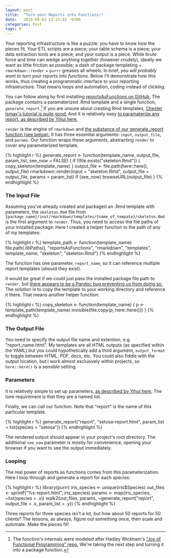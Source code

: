 ```yaml
---
layout: post
title:  "Turn your Reports into Functions!"
date:   2019-09-03 13:15:02 -0700
categories: Post
tags: R
---
```


Your reporting infrastructure is like a puzzle: you have to know how the pieces fit. Your ETL scripts are a piece; your table
schema is a piece; your data extraction tools are a piece; and your output is a piece. While brute force and time can wedge
anything together (however crudely), ideally we want as little friction as possible; a dash of package templating + `rmarkdown::render` + `purrr` greases all wheels. In brief, *you will probably want to turn your reports into functions.* Below I'll demonstrate how this works, thus creating a programmatic interface to your reporting infrastructure. That means loops and automation, coding instead of clicking.

<!--more-->

You can follow along by first installing [reportsAsFunctions on GitHub.](https://github.com/daranzolin/reportsAsFunctions) The package contains a paramaterized .Rmd template and a single function, `generate_report`.[^1]
If you are unsure about creating Rmd templates, [Chester Ismay's tutorial is quite good.](http://ismayc.github.io/ecots2k16/template_pkg/) And it is relatively easy [to paramaterize any report, as described by Yihui here.](https://bookdown.org/yihui/rmarkdown/parameterized-reports.html)

[^1]: The function's internals were modeled after Hadley Wickham's ["Joy of Functional Programming" repo.](https://github.com/hadley/joy-of-fp) We're taking the next step and turning it into a package function.

`render` is the engine of `rmarkdown` and [the substance of our generate_report function (see below).](https://github.com/daranzolin/reportsAsFunctions/blob/master/R/generate_report.R) It has three essential arguments: `input`, `output_file`, and `params`. Our function wraps these arguments, abstracting `render` to cover any parameterized template.

{% highlight r %}
generate_report <- function(template_name,
                            output_file,
                            param_list,
                            see_now = FALSE) {
  if (!file.exists("skeleton.Rmd")) {
    copy_skeleton(template_name)
  }
  output_file <- file.path(here::here(), output_file)
  rmarkdown::render(input = "skeleton.Rmd", output_file = output_file, params = param_list)
  if (see_now) browseURL(output_file)
}
{% endhighlight %}

### The Input File

Assuming you've already created and packaged an .Rmd template with parameters, the `skeleton.Rmd` file from
`{package_name}/inst/rmarkdown/templates/{name_of_tempate}/skeleton.Rmd` is the first argument to `render`.
Thus, you need to access the file paths of your installed package. Here I created a helper function to
the path of any of my templates:

{% highlight r %}
template_path <- function(template_name) file.path(.libPaths(), "reportsAsFunctions",
                                     "rmarkdown", "templates", template_name,
                                     "skeleton", "skeleton.Rmd")
{% endhighlight %}

The function has one parameter, `report_name`, so it can reference multiple report templates (should they exist). 

It would be great if we could just pass the installed package file path to `render`, but [there appears to be a Pandoc bug 
preventing us from doing so.](https://github.com/rstudio/rmarkdown/issues/1268) The solution is to copy the template to your working
directory and reference it there. That means another helper function:

{% highlight r %}
copy_skeleton <- function(template_name) {
  p <- template_path(template_name)
  invisible(file.copy(p, here::here()))
}
{% endhighlight %}

### The Output File

You need to specify the output file name and extention, e.g. "report_name.html". My templates are all HTML outputs (as specified within the YAML) but you could hypothetically add a third argument, `output_format` to toggle between HTML, PDF, docx, etc. You could also fiddle with the output
location, but I work almost exclusively within projects, so `here::here()` is a sensible setting.

### Parameters

It is relatively simple to set up parameters, [as described by Yihui here.](https://bookdown.org/yihui/rmarkdown/parameterized-reports.html) The lone requirement is that they are a named list. 

Finally, we can call our function. Note that "report" is the name of this particular template.

{% highlight r %}
generate_report("report", "setosa-report.html", param_list = list(species = "setosa"))
{% endhighlight %}

The rendered output should appear in your project's root directory. The additional `see_now` parameter is mostly for
convenience, opening your browser if you want to see the output immediately.

### Looping

The real power of reports as functions comes from this parameterization. Here I loop through and generate a report for each species:

{% highlight r %}
library(purrr)
iris_species <- unique(iris$Species)
out_files <- sprintf("%s-report.html", iris_species)
params <- map(iris_species, ~list(species = .x))
walk2(out_files, params, ~generate_report("report", output_file = .x, param_list = .y))
{% endhighlight %}

Three reports for three species isn't a lot, but how about 50 reports for 50 clients? The lessons, as always, figure out something once,
then scale and automate. Make the pieces fit!